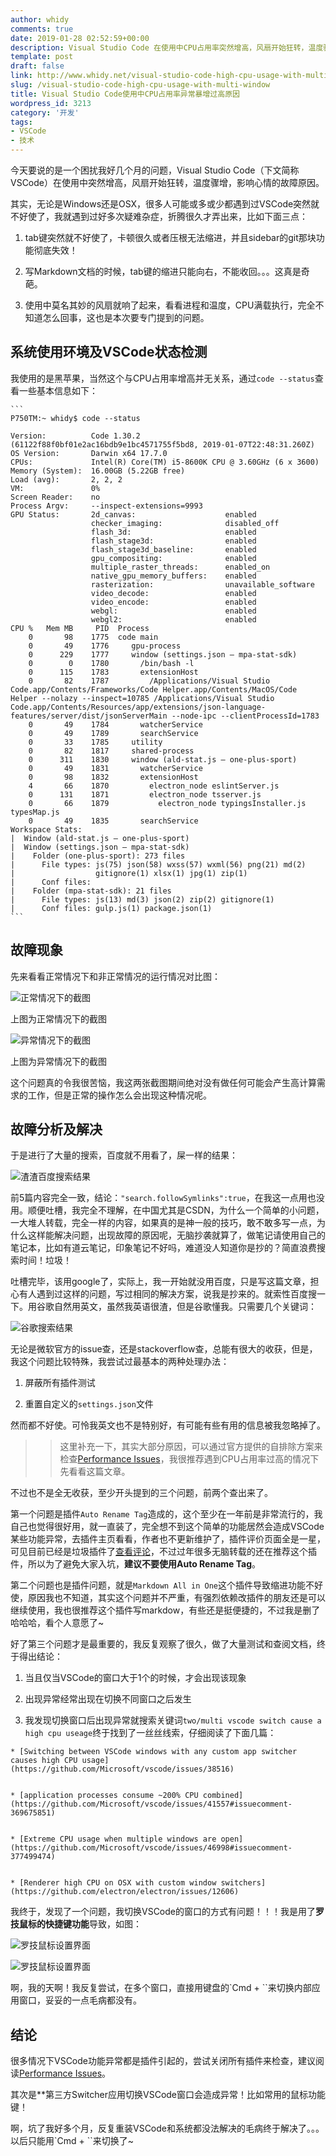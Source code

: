 ```yaml
---
author: whidy
comments: true
date: 2019-01-28 02:52:59+00:00
description: Visual Studio Code 在使用中CPU占用率突然增高，风扇开始狂转，温度骤增，影响心情的故障原因。
template: post
draft: false
link: http://www.whidy.net/visual-studio-code-high-cpu-usage-with-multi-window.html
slug: /visual-studio-code-high-cpu-usage-with-multi-window
title: Visual Studio Code使用中CPU占用率异常暴增过高原因
wordpress_id: 3213
category: '开发'
tags:
- VSCode
- 技术
---
```


今天要说的是一个困扰我好几个月的问题，Visual Studio Code（下文简称VSCode）在使用中突然增高，风扇开始狂转，温度骤增，影响心情的故障原因。





其实，无论是Windows还是OSX，很多人可能或多或少都遇到过VSCode突然就不好使了，我就遇到过好多次疑难杂症，折腾很久才弄出来，比如下面三点：







  1. tab键突然就不好使了，卡顿很久或者压根无法缩进，并且sidebar的git那块功能彻底失效！


  2. 写Markdown文档的时候，tab键的缩进只能向右，不能收回。。。这真是奇葩。


  3. 使用中莫名其妙的风扇就响了起来，看看进程和温度，CPU满载执行，完全不知道怎么回事，这也是本次要专门提到的问题。



<!-- more -->



## 系统使用环境及VSCode状态检测





我使用的是黑苹果，当然这个与CPU占用率增高并无关系，通过`code --status`查看一些基本信息如下：




    
    ```
    P750TM:~ whidy$ code --status
    
    Version:          Code 1.30.2 (61122f88f0bf01e2ac16bdb9e1bc4571755f5bd8, 2019-01-07T22:48:31.260Z)
    OS Version:       Darwin x64 17.7.0
    CPUs:             Intel(R) Core(TM) i5-8600K CPU @ 3.60GHz (6 x 3600)
    Memory (System):  16.00GB (5.22GB free)
    Load (avg):       2, 2, 2
    VM:               0%
    Screen Reader:    no
    Process Argv:     --inspect-extensions=9993
    GPU Status:       2d_canvas:                    enabled
                      checker_imaging:              disabled_off
                      flash_3d:                     enabled
                      flash_stage3d:                enabled
                      flash_stage3d_baseline:       enabled
                      gpu_compositing:              enabled
                      multiple_raster_threads:      enabled_on
                      native_gpu_memory_buffers:    enabled
                      rasterization:                unavailable_software
                      video_decode:                 enabled
                      video_encode:                 enabled
                      webgl:                        enabled
                      webgl2:                       enabled
    CPU %   Mem MB     PID  Process
        0       98    1775  code main
        0       49    1776     gpu-process
        0      229    1777     window (settings.json — mpa-stat-sdk)
        0        0    1780       /bin/bash -l
        0      115    1783       extensionHost
        0       82    1787         /Applications/Visual Studio Code.app/Contents/Frameworks/Code Helper.app/Contents/MacOS/Code Helper --nolazy --inspect=10785 /Applications/Visual Studio Code.app/Contents/Resources/app/extensions/json-language-features/server/dist/jsonServerMain --node-ipc --clientProcessId=1783
        0       49    1784       watcherService
        0       49    1789       searchService
        0       33    1785     utility
        0       82    1817     shared-process
        0      311    1830     window (ald-stat.js — one-plus-sport)
        0       49    1831       watcherService
        0       98    1832       extensionHost
        4       66    1870         electron_node eslintServer.js 
        0      131    1871         electron_node tsserver.js 
        0       66    1879           electron_node typingsInstaller.js typesMap.js 
        0       49    1835       searchService
    Workspace Stats: 
    |  Window (ald-stat.js — one-plus-sport)
    |  Window (settings.json — mpa-stat-sdk)
    |    Folder (one-plus-sport): 273 files
    |      File types: js(75) json(58) wxss(57) wxml(56) png(21) md(2)
    |                  gitignore(1) xlsx(1) jpg(1) zip(1)
    |      Conf files:
    |    Folder (mpa-stat-sdk): 21 files
    |      File types: js(13) md(3) json(2) zip(2) gitignore(1)
    |      Conf files: gulp.js(1) package.json(1)
    ```





## 故障现象





先来看看正常情况下和非正常情况的运行情况对比图：





![正常情况下的截图](https://raw.githubusercontent.com/whidy/daily/master/sources/images/2019-01-28-1.png)





上图为正常情况下的截图





![异常情况下的截图](https://raw.githubusercontent.com/whidy/daily/master/sources/images/2019-01-28-2.png)





上图为异常情况下的截图





这个问题真的令我很苦恼，我这两张截图期间绝对没有做任何可能会产生高计算需求的工作，但是正常的操作怎么会出现这种情况呢。





## 故障分析及解决





于是进行了大量的搜索，百度就不用看了，屎一样的结果：





![渣渣百度搜索结果](https://raw.githubusercontent.com/whidy/daily/master/sources/images/2019-01-28-3.png)





前5篇内容完全一致，结论：`"search.followSymlinks":true`，在我这一点用也没用。顺便吐槽，我完全不理解，在中国尤其是CSDN，为什么一个简单的小问题，一大堆人转载，完全一样的内容，如果真的是神一般的技巧，敢不敢多写一点，为什么这样能解决问题，出现故障的原因呢，无脑抄袭就算了，做笔记请使用自己的笔记本，比如有道云笔记，印象笔记不好吗，难道没人知道你是抄的？简直浪费搜索时间！垃圾！





吐槽完毕，该用google了，实际上，我一开始就没用百度，只是写这篇文章，担心有人遇到过这样的问题，写过相同的解决方案，说我是抄来的。就索性百度搜一下。用谷歌自然用英文，虽然我英语很渣，但是谷歌懂我。只需要几个关键词：





![谷歌搜索结果](https://raw.githubusercontent.com/whidy/daily/master/sources/images/2019-01-28-4.png)





无论是微软官方的issue查，还是stackoverflow查，总能有很大的收获，但是，我这个问题比较特殊，我尝试过最基本的两种处理办法：







  1. 屏蔽所有插件测试


  2. 重置自定义的`settings.json`文件





然而都不好使。可怜我英文也不是特别好，有可能有些有用的信息被我忽略掉了。





<blockquote>
  
> 
> 这里补充一下，其实大部分原因，可以通过官方提供的自排除方案来检查[Performance Issues](https://github.com/Microsoft/vscode/wiki/Performance-Issues)，我很推荐遇到CPU占用率过高的情况下先看看这篇文章。
> 
> 
</blockquote>





不过也不是全无收获，至少开头提到的三个问题，前两个查出来了。





第一个问题是插件`Auto Rename Tag`造成的，这个至少在一年前是非常流行的，我自己也觉得很好用，就一直装了，完全想不到这个简单的功能居然会造成VSCode某些功能异常，去插件主页看看，作者也不更新维护了，插件评价页面全是一星，可见目前已经是垃圾插件了[查看评论](https://marketplace.visualstudio.com/items?itemName=formulahendry.auto-rename-tag#review-details)，不过过年很多无脑转载的还在推荐这个插件，所以为了避免大家入坑，**建议不要使用Auto Rename Tag**。





第二个问题也是插件问题，就是`Markdown All in One`这个插件导致缩进功能不好使，原因我也不知道，其实这个问题并不严重，有强烈依赖改插件的朋友还是可以继续使用，我也很推荐这个插件写markdow，有些还是挺便捷的，不过我是删了哈哈哈，看个人意愿了~





好了第三个问题才是最重要的，我反复观察了很久，做了大量测试和查阅文档，终于得出结论：







  1. 当且仅当VSCode的窗口大于1个的时候，才会出现该现象


  2. 出现异常经常出现在切换不同窗口之后发生


  3. 我发现切换窗口后出现异常就搜索关键词`two/multi vscode switch cause a high cpu useage`终于找到了一丝丝线索，仔细阅读了下面几篇： 



    * [Switching between VSCode windows with any custom app switcher causes high CPU usage](https://github.com/Microsoft/vscode/issues/38516)


    * [application processes consume ~200% CPU combined](https://github.com/Microsoft/vscode/issues/41557#issuecomment-369675851)


    * [Extreme CPU usage when multiple windows are open](https://github.com/Microsoft/vscode/issues/46998#issuecomment-377499474)


    * [Renderer high CPU on OSX with custom window switchers](https://github.com/electron/electron/issues/12606)







我终于，发现了一个问题，我切换VSCode的窗口的方式有问题！！！我是用了**罗技鼠标的快捷键功能**导致，如图：





![罗技鼠标设置界面](https://raw.githubusercontent.com/whidy/daily/master/sources/images/2019-01-28-5.png)





![罗技鼠标设置界面](https://raw.githubusercontent.com/whidy/daily/master/sources/images/2019-01-28-6.png)





啊，我的天啊！我反复尝试，在多个窗口，直接用键盘的`Cmd + ``来切换内部应用窗口，妥妥的一点毛病都没有。





## 结论





很多情况下VSCode功能异常都是插件引起的，尝试关闭所有插件来检查，建议阅读[Performance Issues](https://github.com/Microsoft/vscode/wiki/Performance-Issues)。





其次是**第三方Switcher应用切换VSCode窗口会造成异常！比如常用的鼠标功能键！





啊，坑了我好多个月，反复重装VSCode和系统都没法解决的毛病终于解决了。。。以后只能用`Cmd + ``来切换了~



